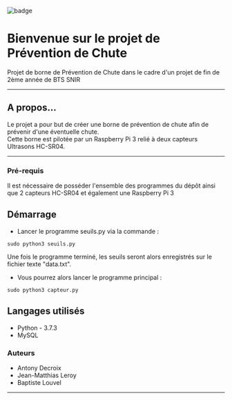 ![badge](https://forthebadge.com/images/badges/made-with-python.svg)

# Bienvenue sur le projet de Prévention de Chute

Projet de borne de Prévention de Chute dans le cadre d'un projet de fin de 2ème année de BTS SNIR

---

## A propos...

Le projet a pour but de créer une borne de prévention de chute afin de prévenir d'une éventuelle chute.  
Cette borne est pilotée par un Raspberry Pi 3 relié à deux capteurs Ultrasons HC-SR04.

---

### Pré-requis

Il est nécessaire de posséder l'ensemble des programmes du dépôt ainsi que 2 capteurs HC-SR04 et également une Raspberry Pi 3

## Démarrage

* Lancer le programme seuils.py via la commande : 
```
sudo python3 seuils.py
```
Une fois le programme terminé, les seuils seront alors enregistrés sur le fichier texte "data.txt".  
* Vous pourrez alors lancer le programme principal :
```
sudo python3 capteur.py
```

## Langages utilisés
* Python - 3.7.3
* MySQL


### Auteurs
* Antony Decroix
* Jean-Matthias Leroy
* Baptiste Louvel

---
